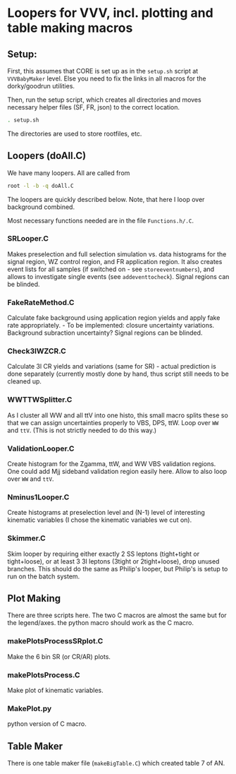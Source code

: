# Loopers for VVV, incl. plotting and table making macros

## Setup:
First, this assumes that CORE is set up as in the `setup.sh` script at `VVVBabyMaker` level. Else you need to fix the links in all macros for the dorky/goodrun utilities.

Then, run the setup script, which creates all directories and moves necessary helper files (SF, FR, json) to the correct location.
``` bash
. setup.sh
```
The directories are used to store rootfiles, etc.

## Loopers (doAll.C)

We have many loopers.
All are called from
``` bash
root -l -b -q doAll.C
```

The loopers are quickly described below.
Note, that here I loop over background combined.

Most necessary functions needed are in the file `Functions.h/.C`.

### SRLooper.C

Makes preselection and full selection simulation vs. data histograms for the signal region, WZ control region, and FR application region.
It also creates event lists for all samples (if switched on - see `storeeventnumbers`), and allows to investigate single events (see `addeventtocheck`).
Signal regions can be blinded.

### FakeRateMethod.C

Calculate fake background using application region yields and apply fake rate appropriately. - To be implemented: closure uncertainty variations. Background subraction uncertainty?
Signal regions can be blinded.

### Check3lWZCR.C

Calculate 3l CR yields and variations (same for SR) - actual prediction is done separately (currently mostly done by hand, thus script still needs to be cleaned up.

### WWTTWSplitter.C

As I cluster all WW and all ttV into one histo, this small macro splits these so that we can assign uncertainties properly to VBS, DPS, ttW.
Loop over `WW` and `ttV`.
(This is not strictly needed to do this way.)

### ValidationLooper.C

Create histogram for the Zgamma, ttW, and WW VBS validation regions. One could add Mjj sideband validation region easily here.
Allow to also loop over `WW` and `ttV`.

### Nminus1Looper.C

Create histograms at preselection level and (N-1) level of interesting kinematic variables (I chose the kinematic variables we cut on).

### Skimmer.C

Skim looper by requiring either exactly 2 SS leptons (tight+tight or tight+loose), or at least 3 3l leptons (3tight or 2tight+loose), drop unused branches.
This should do the same as Philip's looper, but Philip's is setup to run on the batch system.

## Plot Making

There are three scripts here. The two C macros are almost the same but for the legend/axes. the python macro should work as the C macro.

### makePlotsProcessSRplot.C

Make the 6 bin SR (or CR/AR) plots.

### makePlotsProcess.C

Make plot of kinematic variables.

### MakePlot.py

python version of C macro.


## Table Maker

There is one table maker file (`makeBigTable.C`) which created table 7 of AN.
